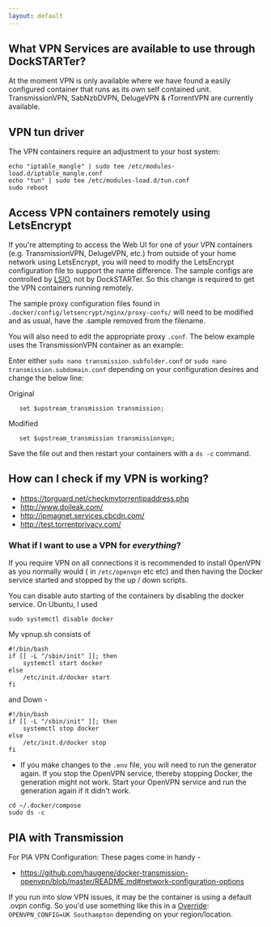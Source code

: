```yaml
---
layout: default
---
```


## What VPN Services are available to use through DockSTARTer?
At the moment VPN is only available where we have found a easily configured container that runs as its own self contained unit. TransmissionVPN, SabNzbDVPN, DelugeVPN & rTorrentVPN are currently available.

## VPN tun driver
The VPN containers require an adjustment to your host system:
```
echo "iptable_mangle" | sudo tee /etc/modules-load.d/iptable_mangle.conf
echo "tun" | sudo tee /etc/modules-load.d/tun.conf
sudo reboot
```

## Access VPN containers remotely using LetsEncrypt
If you're attempting to access the Web UI for one of your VPN containers (e.g. TransmissionVPN, DelugeVPN, etc.) from outside of your home network using LetsEncrypt, you will need to modify the LetsEncrypt configuration file to support the name difference. The sample configs are controlled by [LSIO](https://www.linuxserver.io/), not by DockSTARTer. So this change is required to get the VPN containers running remotely.

The sample proxy configuration files found in `.docker/config/letsencrypt/nginx/proxy-confs/` will need to be modified and as usual, have the .sample removed from the filename.

You will also need to edit the appropriate proxy `.conf`. The below example uses the TransmissionVPN container as an example:

Enter either `sudo nano transmission.subfolder.conf` or `sudo nano transmission.subdomain.conf` depending on your configuration desires and change the below line:

Original
```
   set $upstream_transmission transmission;
```
Modified
```
   set $upstream_transmission transmissionvpn;
```

Save the file out and then restart your containers with a `ds -c` command.

## How can I check if my VPN is working?

* https://torguard.net/checkmytorrentipaddress.php
* http://www.doileak.com/
* http://ipmagnet.services.cbcdn.com/
* http://test.torrentprivacy.com/

### What if I want to use a VPN for _everything_?
If you require VPN on all connections it is recommended to install OpenVPN as you normally would ( in `/etc/openvpn` etc etc) and then having the Docker service started and stopped by the up / down scripts.

You can disable auto starting of the containers by disabling the docker service. On Ubuntu, I used

`sudo systemctl disable docker`

My vpnup.sh consists of

```
#!/bin/bash
if [[ -L "/sbin/init" ]]; then
    systemctl start docker
else
    /etc/init.d/docker start
fi
```
and Down -
```
#!/bin/bash
if [[ -L "/sbin/init" ]]; then
    systemctl stop docker
else
    /etc/init.d/docker stop
fi
```


* If you make changes to the `.env` file, you will need to run the generator again. If you stop the OpenVPN service, thereby stopping Docker, the generation might not work. Start your OpenVPN service and run the generation again if it didn't work.
```
cd ~/.docker/compose
sudo ds -c

```

## PIA with Transmission
For PIA VPN Configuration:
These pages come in handy -
* https://github.com/haugene/docker-transmission-openvpn/blob/master/README.md#network-configuration-options

If you run into slow VPN issues, it may be the container is using a default .ovpn config. So you'd use something like this in a [Override](https://dockstarter.com/overrides): `OPENVPN_CONFIG=UK Southampton` depending on your region/location.
